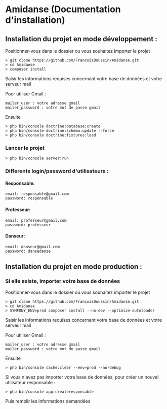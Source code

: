 # Amidanse (Documentation d'installation)

## Installation du projet en mode développement :

Positionner-vous dans le dossier ou vous souhaitez importer le projet

    > git clone https://github.com/FrancoisDoussin/Amidanse.git
    > cd Amidanse
    > composer install
    
Saisir les informations requises concernant votre base de données et votre serveur mail

Pour utiliser Gmail : 

    mailer_user : votre adresse gmail
    mailer_password : votre mot de passe gmail

Ensuite

    > php bin/console doctrine:database:create
    > php bin/console doctrine:schema:update --force
    > php bin/console doctrine:fixtures:load

### Lancer le projet

    > php bin/console server:run
    
### Differents login/password d'utilisateurs :

#### Responsable:
    email: responsable@gmail.com
    password: responsable

#### Professeur:
    email: professeur@gmail.com
    password: professeur

#### Danseur:
    email: danseur@gmail.com
    password: dansedanse
    
## Installation du projet en mode production :

### Si elle existe, importer votre base de données

Positionner-vous dans le dossier ou vous souhaitez importer le projet

    > git clone https://github.com/FrancoisDoussin/Amidanse.git
    > cd Amidanse
    > SYMFONY_ENV=prod composer install --no-dev --optimize-autoloader
    
Saisir les informations requises concernant votre base de données et votre serveur mail

Pour utiliser Gmail : 

    mailer_user : votre adresse gmail
    mailer_password : votre mot de passe gmail

Ensuite

    > php bin/console cache:clear --env=prod --no-debug
    
Si vous n'avez pas importer votre base de données, 
pour créer un nouvel utilisateur responsable :

    > php bin/console app:createresponsable
    
Puis remplir les informations demandées